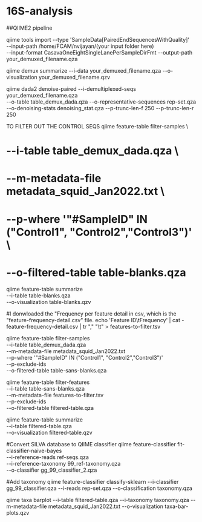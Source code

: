 # 16S-analysis
##QIIME2 pipeline


qiime tools import --type 'SampleData[PairedEndSequencesWithQuality]' \
 --input-path /home/FCAM/nvijayan/(your input folder here) \
 --input-format CasavaOneEightSingleLanePerSampleDirFmt --output-path your_demuxed_filename.qza

qiime demux summarize --i-data your_demuxed_filename.qza --o-visualization your_demuxed_filename.qzv

qiime dada2 denoise-paired --i-demultiplexed-seqs your_demuxed_filename.qza  \
--o-table table_demux_dada.qza --o-representative-sequences rep-set.qza \
--o-denoising-stats denoising_stat.qza --p-trunc-len-f 250 --p-trunc-len-r 250

TO FILTER OUT THE CONTROL SEQS
qiime feature-table filter-samples \
#  --i-table table_demux_dada.qza \
# --m-metadata-file metadata_squid_Jan2022.txt \
#  --p-where '"#SampleID" IN ("Control1", "Control2","Control3")' \
#  --o-filtered-table table-blanks.qza

qiime feature-table summarize \
  --i-table table-blanks.qza \
  --o-visualization table-blanks.qzv

#I donwloaded the "Frequency per feature detail in csv, which is the "feature-frequency-detail.csv" file.
echo 'Feature ID\tFrequency' | cat - feature-frequency-detail.csv | tr "," "\\t" > features-to-filter.tsv

qiime feature-table filter-samples \
  --i-table table_demux_dada.qza \
  --m-metadata-file metadata_squid_Jan2022.txt \
  --p-where '"#SampleID" IN ("Control1", "Control2","Control3")' \
  --p-exclude-ids \
  --o-filtered-table table-sans-blanks.qza

qiime feature-table filter-features \
  --i-table table-sans-blanks.qza \
  --m-metadata-file features-to-filter.tsv \
  --p-exclude-ids \
  --o-filtered-table filtered-table.qza
  
  qiime feature-table summarize \
  --i-table filtered-table.qza \
  --o-visualization filtered-table.qzv
  
#Convert SILVA database to QIIME classifier
qiime feature-classifier fit-classifier-naive-bayes \
--i-reference-reads ref-seqs.qza \
--i-reference-taxonomy 99_ref-taxonomy.qza \
--o-classifier gg_99_classifier_2.qza

#Add taxonomy
qiime feature-classifier classify-sklearn --i-classifier gg_99_classifier.qza --i-reads rep-set.qza --o-classification taxonomy.qza 

qiime taxa barplot --i-table filtered-table.qza --i-taxonomy taxonomy.qza --m-metadata-file metadata_squid_Jan2022.txt  --o-visualization taxa-bar-plots.qzv
